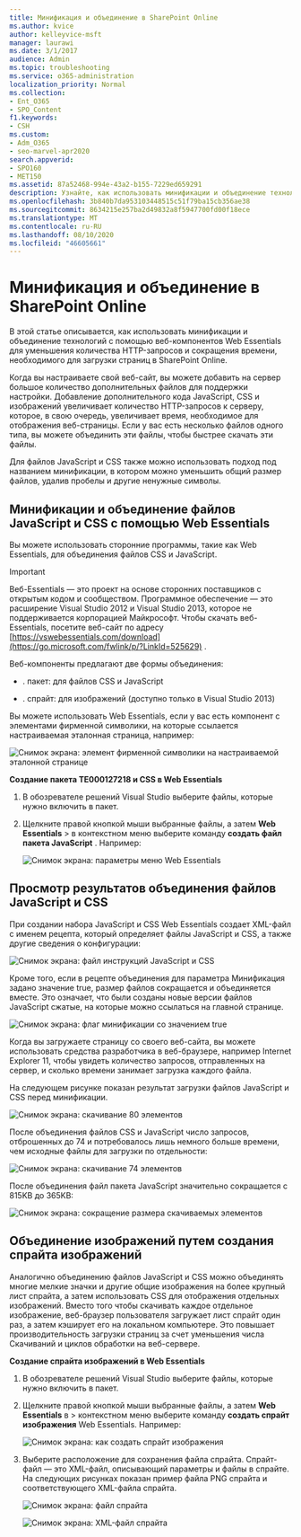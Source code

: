 ```yaml
---
title: Минификация и объединение в SharePoint Online
ms.author: kvice
author: kelleyvice-msft
manager: laurawi
ms.date: 3/1/2017
audience: Admin
ms.topic: troubleshooting
ms.service: o365-administration
localization_priority: Normal
ms.collection:
- Ent_O365
- SPO_Content
f1.keywords:
- CSH
ms.custom:
- Adm_O365
- seo-marvel-apr2020
search.appverid:
- SPO160
- MET150
ms.assetid: 87a52468-994e-43a2-b155-7229ed659291
description: Узнайте, как использовать минификации и объединение технологий с помощью Web Essentials, чтобы сократить количество HTTP-запросов и время, необходимое для загрузки страниц в SharePoint Online.
ms.openlocfilehash: 3b840b7da953103448515c51f79ba15cb356ae38
ms.sourcegitcommit: 8634215e257ba2d49832a8f5947700fd00f18ece
ms.translationtype: MT
ms.contentlocale: ru-RU
ms.lasthandoff: 08/10/2020
ms.locfileid: "46605661"
---
```

# <a name="minification-and-bundling-in-sharepoint-online"></a>Минификация и объединение в SharePoint Online

В этой статье описывается, как использовать минификации и объединение технологий с помощью веб-компонентов Web Essentials для уменьшения количества HTTP-запросов и сокращения времени, необходимого для загрузки страниц в SharePoint Online.
  
Когда вы настраиваете свой веб-сайт, вы можете добавить на сервер большое количество дополнительных файлов для поддержки настройки. Добавление дополнительного кода JavaScript, CSS и изображений увеличивает количество HTTP-запросов к серверу, которое, в свою очередь, увеличивает время, необходимое для отображения веб-страницы. Если у вас есть несколько файлов одного типа, вы можете объединить эти файлы, чтобы быстрее скачать эти файлы.
  
Для файлов JavaScript и CSS также можно использовать подход под названием минификации, в котором можно уменьшить общий размер файлов, удалив пробелы и другие ненужные символы.
  
## <a name="minification-and-bundling-javascript-and-css-files-with-web-essentials"></a>Минификации и объединение файлов JavaScript и CSS с помощью Web Essentials

Вы можете использовать сторонние программы, такие как Web Essentials, для объединения файлов CSS и JavaScript.
  
> [!IMPORTANT]
> Веб-Essentials — это проект на основе сторонних поставщиков с открытым кодом и сообществом. Программное обеспечение — это расширение Visual Studio 2012 и Visual Studio 2013, которое не поддерживается корпорацией Майкрософт. Чтобы скачать веб-Essentials, посетите веб-сайт по адресу [https://vswebessentials.com/download](https://go.microsoft.com/fwlink/p/?LinkId=525629) . 
  
Веб-компоненты предлагают две формы объединения:
  
- . пакет: для файлов CSS и JavaScript
    
- . спрайт: для изображений (доступно только в Visual Studio 2013)
    
Вы можете использовать Web Essentials, если у вас есть компонент с элементами фирменной символики, на которые ссылается настраиваемая эталонная страница, например:
  
![Снимок экрана: элемент фирменной символики на настраиваемой эталонной странице](media/3a6eba36-973d-482b-8556-a9394b8ba19f.png)
  
 **Создание пакета TE000127218 и CSS в Web Essentials**
  
1. В обозревателе решений Visual Studio выберите файлы, которые нужно включить в пакет.
    
2. Щелкните правой кнопкой мыши выбранные файлы, а затем **Web Essentials** \> в контекстном меню выберите команду **создать файл пакета JavaScript** . Например: 
    
    ![Снимок экрана: параметры меню Web Essentials](media/41aac84c-4538-4f78-b454-46e651f868a3.png)
  
## <a name="viewing-the-results-of-bundling-javascript-and-css-files"></a>Просмотр результатов объединения файлов JavaScript и CSS

При создании набора JavaScript и CSS Web Essentials создает XML-файл с именем рецепта, который определяет файлы JavaScript и CSS, а также другие сведения о конфигурации: 
  
![Снимок экрана: файл инструкций JavaScript и CSS](media/7ba891f8-52d8-467b-a0f6-b062dd1137a4.png)
  
Кроме того, если в рецепте объединения для параметра Минификация задано значение true, размер файлов сокращается и объединяется вместе. Это означает, что были созданы новые версии файлов JavaScript сжатые, на которые можно ссылаться на главной странице.
  
![Снимок экрана: флаг минификации со значением true](media/50523af2-6412-4117-ac3d-5bd26f6d562e.png)
  
Когда вы загружаете страницу со своего веб-сайта, вы можете использовать средства разработчика в веб-браузере, например Internet Explorer 11, чтобы увидеть количество запросов, отправленных на сервер, и сколько времени занимает загрузка каждого файла.
  
На следующем рисунке показан результат загрузки файлов JavaScript и CSS перед минификации.
  
![Снимок экрана: скачивание 80 элементов](media/e2df3912-1923-46e6-8cf2-3015a31554e1.png)
  
После объединения файлов CSS и JavaScript число запросов, отброшенных до 74 и потребовалось лишь немного больше времени, чем исходные файлы для загрузки по отдельности:
  
![Снимок экрана: скачивание 74 элементов](media/686c4387-70e8-4a74-9d45-059f33a91184.png)
  
После объединения файл пакета JavaScript значительно сокращается с 815KB до 365KB:
  
![Снимок экрана: сокращение размера скачиваемых элементов](media/5e7dbd98-faff-4f68-b320-108fb252e395.png)
  
## <a name="bundling-images-by-creating-an-image-sprite"></a>Объединение изображений путем создания спрайта изображений

Аналогично объединению файлов JavaScript и CSS можно объединять многие мелкие значки и другие общие изображения на более крупный лист спрайта, а затем использовать CSS для отображения отдельных изображений. Вместо того чтобы скачивать каждое отдельное изображение, веб-браузер пользователя загружает лист спрайт один раз, а затем кэширует его на локальном компьютере. Это повышает производительность загрузки страниц за счет уменьшения числа Скачиваний и циклов обработки на веб-сервере.
  
 **Создание спрайта изображений в Web Essentials**
  
1. В обозревателе решений Visual Studio выберите файлы, которые нужно включить в пакет.
    
2. Щелкните правой кнопкой мыши выбранные файлы, а затем **Web Essentials** в \> контекстном меню выберите команду **создать спрайт изображения** Web Essentials. Например: 
    
    ![Снимок экрана: как создать спрайт изображения](media/de0fe741-4ef7-4e3b-bafa-ef9f4822dac6.png)
  
3. Выберите расположение для сохранения файла спрайта. Спрайт-файл — это XML-файл, описывающий параметры и файлы в спрайте. На следующих рисунках показан пример файла PNG спрайта и соответствующего XML-файла спрайта.
    
    ![Снимок экрана: файл спрайта](media/0876bb2a-d1b9-4169-8e95-9c290d628d90.png)
  
    ![Снимок экрана: XML-файл спрайта](media/d1f94776-280d-4d56-abb5-384f145d9989.png)
  

